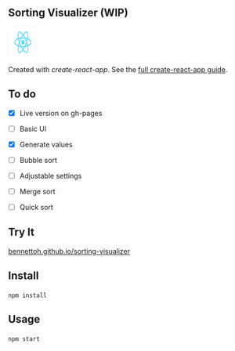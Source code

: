 Sorting Visualizer (WIP)
---
<img src="./src/logo.svg" width="60px" height="60px" />

Created with *create-react-app*. See the [full create-react-app guide](https://github.com/facebook/create-react-app/blob/master/packages/cra-template/template/README.md).


To do
---
- [x] Live version on gh-pages
- [ ] Basic UI
- [x] Generate values
- [ ] Bubble sort
- [ ] Adjustable settings
- [ ] Merge sort
- [ ] Quick sort


Try It
---

[bennettoh.github.io/sorting-visualizer](https://bennettoh.github.io/sorting-visualizer/)



Install
---

`npm install`



Usage
---

`npm start`